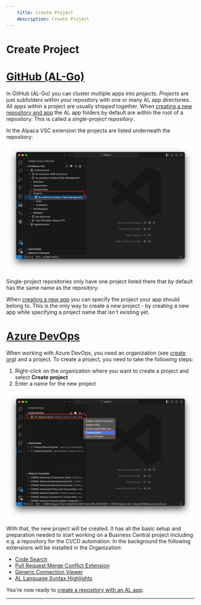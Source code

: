 ```yaml
---
    title: Create Project
    description: Create Project
---
```


# Create Project

# [**GitHub (AL-Go)**](#tab/github)

In GitHub (AL-Go) you can cluster multiple apps into *projects*. *Projects* are just subfolders within your repository with one or many AL app directories. All apps within a project are usually shipped together. When [creating a new repository and app](create-app.md) the AL app folders by default are within the root of a repository. This is called a *single-project repository*.

In the Alpaca VSC extension the projects are listed underneath the repository:

![Extension GitHub Projects](../media/extension-github-projects.png)

Single-project repositories only have one project listed there that by default has the same name as the repository.

When [creating a new app](create-app.md) you can specify the project your app should belong to. This is the only way to create a new project - by creating a new app while specifying a project name that isn't existing yet.


# [**Azure DevOps**](#tab/azdevops)

When working with Azure DevOps, you need an organization (see [create org][create-org]) and a project. To create a project, you need to take the following steps:

1. Right-click on the organization where you want to create a project and select **Create project**
1. Enter a name for the new project

![Extension Azure DevOps Create Project](../media/extension-devops-create-project.png)

With that, the new project will be created. It has all the basic setup and preparation needed to start working on a Business Central project including e.g. a repository for the CI/CD automation. In the background the following extensions will be installed in the Organization:
- [Code Search](https://marketplace.visualstudio.com/items?itemName=ms.vss-code-search)
- [Pull Request Merge Conflict Extension](https://marketplace.visualstudio.com/items?itemName=ms-devlabs.conflicts-tab)
- [Generic Connection Viewer](https://marketplace.visualstudio.com/items?itemName=achermyanin.credentials-viewer)
- [AL Language Syntax Highlights](https://marketplace.visualstudio.com/items?itemName=ms-dynamics-smb.allanghighlights)

You're now ready to [create a repository with an AL app](create-app.md).

---

[create-org]: ../getting-started/create-org.md
